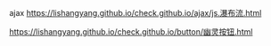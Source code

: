 ajax
https://lishangyang.github.io/check.github.io/ajax/js.瀑布流.html


https://lishangyang.github.io/check.github.io/button/幽灵按钮.html
